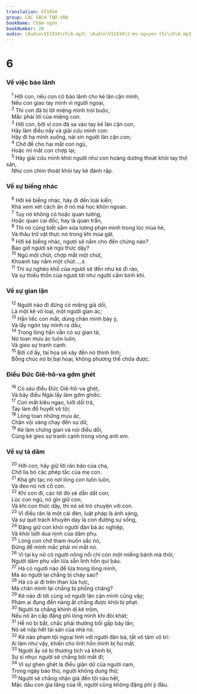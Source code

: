 ```yaml
---
translation: VI1934
group: CÁC SÁCH THƠ-VĂN
bookName: Châm-ngôn 
bookNumber: 20
audio: \Audio\VI1934\ch\6.mp3; \Audio\VI1934\1-ms-nguyen-thi\ch\6.mp3
---
```


<div class="title"><h1>6</h1><h3>Về việc bảo lãnh</h3></div>
<span class="verse ch_6_1"> <sup>1</sup> Hỡi con, nếu con có bảo lãnh cho kẻ lân cận mình, <br/> Nếu con giao tay mình vì người ngoại, <br/></span>
<span class="verse ch_6_2"> <sup>2</sup> Thì con đã bị lời miệng mình trói buộc, <br/> Mắc phải lời của miệng con. <br/></span>
<span class="verse ch_6_3"> <sup>3</sup> Hỡi con, bởi vì con đã sa vào tay kẻ lân cận con, <br/> Hãy làm điều nầy và giải cứu mình con: <br/> Hãy đi hạ mình xuống, nài xin người lân cận con; <br/></span>
<span class="verse ch_6_4"> <sup>4</sup> Chớ để cho hai mắt con ngủ, <br/> Hoặc mí mắt con chợp lại; <br/></span>
<span class="verse ch_6_5"> <sup>5</sup> Hãy giải cứu mình khỏi người như con hoàng dương thoát khỏi tay thợ săn, <br/> Như con chim thoát khỏi tay kẻ đánh rập. <br/></span>
<div class="title"><h3>Về sự biếng nhác</h3></div>
<span class="verse ch_6_6"> <sup>6</sup> Hỡi kẻ biếng nhác, hãy đi đến loài kiến; <br/> Khá xem xét cách ăn ở nó mà học khôn ngoan. <br/></span>
<span class="verse ch_6_7"> <sup>7</sup> Tuy nó không có hoặc quan tướng, <br/> Hoặc quan cai đốc, hay là quan trấn, <br/></span>
<span class="verse ch_6_8"> <sup>8</sup> Thì nó cũng biết sắm sửa lương phạn mình trong lúc mùa hè, <br/> Và thâu trữ vật thực nó trong khi mùa gặt. <br/></span>
<span class="verse ch_6_9"> <sup>9</sup> Hỡi kẻ biếng nhác, ngươi sẽ nằm cho đến chừng nào? <br/> Bao giờ ngươi sẽ ngủ thức dậy? <br/></span>
<span class="verse ch_6_10"> <sup>10</sup> Ngủ một chút, chợp mắt một chút, <br/> Khoanh tay nằm một chút…,<a data-toggle="tooltip" data-placement="bottom" title="Ch 24:33-34">⚓</a><br/></span>
<span class="verse ch_6_11"> <sup>11</sup> Thì sự nghèo khổ của ngươi sẽ đến như kẻ đi rảo, <br/> Và sự thiếu thốn của ngươi tới như người cầm binh khí. <br/></span>
<div class="title"><h3>Về sự gian lận</h3></div>
<span class="verse ch_6_12"> <sup>12</sup> Người nào đi đứng có miệng giả dối, <br/> Là một kẻ vô loại, một người gian ác; <br/></span>
<span class="verse ch_6_13"> <sup>13</sup> Hắn liếc con mắt, dùng chân mình bày ý, <br/> Và lấy ngón tay mình ra dấu; <br/></span>
<span class="verse ch_6_14"> <sup>14</sup> Trong lòng hắn vẫn có sự gian tà; <br/> Nó toan mưu ác luôn luôn, <br/> Và gieo sự tranh cạnh. <br/></span>
<span class="verse ch_6_15"> <sup>15</sup> Bởi cớ ấy, tai họa sẽ xảy đến nó thình lình; <br/> Bỗng chúc nó bị bại hoại, không phương thế chữa được. <br/></span>
<div class="title"><h3>Điều Đức Giê-hô-va gớm ghét</h3></div>
<span class="verse ch_6_16"> <sup>16</sup> Có sáu điều Đức Giê-hô-va ghét, <br/> Và bảy điều Ngài lấy làm gớm ghiếc: <br/></span>
<span class="verse ch_6_17"> <sup>17</sup> Con mắt kiêu ngạo, lưỡi dối trá, <br/> Tay làm đổ huyết vô tội; <br/></span>
<span class="verse ch_6_18"> <sup>18</sup> Lòng toan những mưu ác, <br/> Chân vội vàng chạy đến sự dữ, <br/></span>
<span class="verse ch_6_19"> <sup>19</sup> Kẻ làm chứng gian và nói điều dối, <br/> Cùng kẻ gieo sự tranh cạnh trong vòng anh em. <br/></span>
<div class="title"><h3>Về sự tà dâm</h3></div>
<span class="verse ch_6_20"> <sup>20</sup> Hỡi con, hãy giữ lời răn bảo của cha, <br/> Chớ lìa bỏ các phép tắc của mẹ con. <br/></span>
<span class="verse ch_6_21"> <sup>21</sup> Khá ghi tạc nó nơi lòng con luôn luôn, <br/> Và đeo nó nơi cổ con. <br/></span>
<span class="verse ch_6_22"> <sup>22</sup> Khi con đi, các lời đó sẽ dẫn dắt con; <br/> Lúc con ngủ, nó gìn giữ con; <br/> Và khi con thức dậy, thì nó sẽ trò chuyện với con. <br/></span>
<span class="verse ch_6_23"> <sup>23</sup> Vì điều răn là một cái đèn, luật pháp là ánh sáng, <br/> Và sự quở trách khuyên dạy là con đường sự sống, <br/></span>
<span class="verse ch_6_24"> <sup>24</sup> Đặng giữ con khỏi người đàn bà ác nghiệp, <br/> Và khỏi lưỡi dua nịnh của dâm phụ. <br/></span>
<span class="verse ch_6_25"> <sup>25</sup> Lòng con chớ tham muốn sắc nó, <br/> Đừng để mình mắc phải mí mắt nó. <br/></span>
<span class="verse ch_6_26"> <sup>26</sup> Vì tại kỵ nữ có người nông nổi chỉ còn một miếng bánh mà thôi; <br/> Người dâm phụ vẫn lừa sẵn linh hồn quí báu. <br/></span>
<span class="verse ch_6_27"> <sup>27</sup> Há có người nào để lửa trong lòng mình, <br/> Mà áo người lại chẳng bị cháy sao? <br/></span>
<span class="verse ch_6_28"> <sup>28</sup> Há có ai đi trên than lửa hực, <br/> Mà chân mình lại chẳng bị phồng chăng? <br/></span>
<span class="verse ch_6_29"> <sup>29</sup> Kẻ nào đi tới cùng vợ người lân cận mình cũng vậy; <br/> Phàm ai đụng đến nàng ắt chẳng được khỏi bị phạt. <br/></span>
<span class="verse ch_6_30"> <sup>30</sup> Người ta chẳng khinh dị kẻ trộm, <br/> Nếu nó ăn cắp đặng phỉ lòng mình khi đói khát; <br/></span>
<span class="verse ch_6_31"> <sup>31</sup> Hễ nó bị bắt, chắc phải thường bồi gấp bảy lần; <br/> Nó sẽ nộp hết tài sản của nhà nó. <br/></span>
<span class="verse ch_6_32"> <sup>32</sup> Kẻ nào phạm tội ngoại tình với người đàn bà, tất vô tâm vô trí: <br/> Ai làm như vậy, khiến cho linh hồn mình bị hư mất. <br/></span>
<span class="verse ch_6_33"> <sup>33</sup> Người ấy sẽ bị thương tích và khinh bỉ, <br/> Sự sỉ nhục người sẽ chẳng bôi mất đi; <br/></span>
<span class="verse ch_6_34"> <sup>34</sup> Vì sự ghen ghét là điều giận dữ của người nam, <br/> Trong ngày báo thù, người không dung thứ; <br/></span>
<span class="verse ch_6_35"> <sup>35</sup> Người sẽ chẳng nhận giá đền tội nào hết, <br/> Mặc dầu con gia tăng của lễ, người cũng không đặng phỉ ý đâu. <br/></span>
